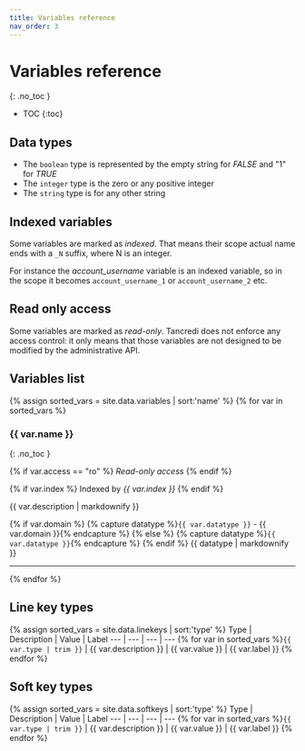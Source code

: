```yaml
---
title: Variables reference
nav_order: 3
---
```


# Variables reference 
{: .no_toc }

- TOC
{:toc}

## Data types

- The `boolean` type is represented by the empty string for _FALSE_ and "1" for _TRUE_
- The `integer` type is the zero or any positive integer
- The `string` type is for any other string

## Indexed variables

Some variables are marked as _indexed_. That means their scope actual name ends with a `_N` suffix, where N is an integer. 

For instance the *account_username* variable is an indexed variable, so in the scope it becomes `account_username_1` or `account_username_2` etc.

## Read only access

Some variables are marked as _read-only_. Tancredi does not enforce any access control: it only means that those variables are not designed to be modified by the administrative API. 

## Variables list

{% assign sorted_vars = site.data.variables | sort:'name' %}
{% for var in sorted_vars %}

### {{ var.name }}
{: .no_toc }

{% if var.access == "ro" %}
_Read-only access_
{% endif %}

{% if var.index %}
Indexed by _{{ var.index }}_
{% endif %}

{{ var.description | markdownify }}

{% if var.domain %}
{% capture datatype %}`{{ var.datatype }}` - {{ var.domain }}{% endcapture %}
{% else %}
{% capture datatype %}`{{ var.datatype }}`{% endcapture %}
{% endif %}
{{ datatype | markdownify }}

----

{% endfor %}

## Line key types

{% assign sorted_vars = site.data.linekeys | sort:'type' %}
Type | Description | Value | Label
--- | --- | --- | ---
{% for var in sorted_vars %}`{{ var.type | trim }}` | {{ var.description }} | {{ var.value }} | {{ var.label }}
{% endfor %}


## Soft key types

{% assign sorted_vars = site.data.softkeys | sort:'type' %}
Type | Description | Value | Label
--- | --- | --- | ---
{% for var in sorted_vars %}`{{ var.type | trim }}` | {{ var.description }} | {{ var.value }} | {{ var.label }}
{% endfor %}
